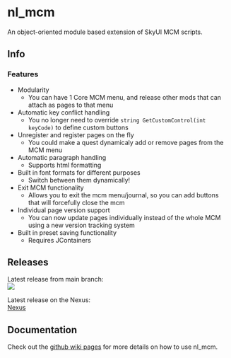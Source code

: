 # nl_mcm
An object-oriented module based extension of SkyUI MCM scripts.

## Info

### Features
* Modularity
	- You can have 1 Core MCM menu, and release other mods that can attach as pages to that menu
* Automatic key conflict handling 
	- You no longer need to override `string GetCustomControl(int keyCode)` to define custom buttons
* Unregister and register pages on the fly 
	- You could make a quest dynamicaly add or remove pages from the MCM menu
* Automatic paragraph handling 
	- Supports html formatting
* Built in font formats for different purposes
	- Switch between them dynamically!
* Exit MCM functionality
	- Allows you to exit the mcm menu/journal, so you can add buttons that will forcefully close the mcm
* Individual page version support
	- You can now update pages individually instead of the whole MCM using a new version tracking system
* Built in preset saving functionality
	- Requires JContainers

## Releases
Latest release from main branch: \
[![](https://github.com/MrOctopus/nl_mcm/actions/workflows/ci.yml/badge.svg)](https://github.com/MrOctopus/nl_mcm/actions/workflows/ci.yml)

Latest release on the Nexus: \
[Nexus]()

## Documentation
Check out the [github wiki pages](https://github.com/MrOctopus/nl_mcm/wiki) for more details on how to use nl_mcm.